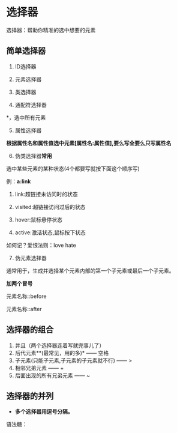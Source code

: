 # 选择器

选择器：帮助你精准的选中想要的元素

## 简单选择器

1. ID选择器
2. 元素选择器
3. 类选择器

4. 通配符选择器

*，选中所有元素

5. 属性选择器

**根据属性名和属性值选中元素[属性名:属性值],要么写全要么只写属性名**

6. 伪类选择器**常用**

选中某些元素的某种状态(4个都要写就按下面这个顺序写)

例：**a:link**

1) link:超链接未访问时的状态

2) visited:超链接访问过后的状态

3) hover:鼠标悬停状态

4) active:激活状态,鼠标按下状态

如何记？爱恨法则：love hate

7. 伪元素选择器

通常用于，生成并选择某个元素内部的第一个子元素或最后一个子元素。

**加两个冒号**

元素名称::before

元素名称::after


## 选择器的组合

1. 并且（两个选择器连着写就完事儿了）
2. 后代元素**(最常见，用的多)* —— 空格
3. 子元素(只能子元素,子元素的子元素就不行) —— >
4. 相邻兄弟元素 —— +
5. 后面出现的所有兄弟元素 —— ~

## 选择器的并列

- **多个选择器用逗号分隔。**

语法糖：



